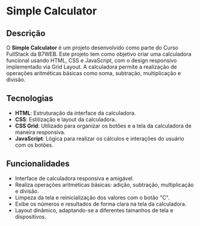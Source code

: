 # Simple Calculator

## Descrição
O **Simple Calculator** é um projeto desenvolvido como parte do Curso FullStack da B7WEB. Este projeto tem como objetivo criar uma calculadora funcional usando HTML, CSS e JavaScript, com o design responsivo implementado via Grid Layout. A calculadora permite a realização de operações aritméticas básicas como soma, subtração, multiplicação e divisão.

## Tecnologias
- **HTML**: Estruturação da interface da calculadora. <br>
- **CSS**: Estilização e layout da calculadora.<br>
- **CSS Grid**: Utilizado para organizar os botões e a tela da calculadora de maneira responsiva.<br>
- **JavaScript**: Lógica para realizar os cálculos e interações do usuário com os botões.

## Funcionalidades
- Interface de calculadora responsiva e amigável.<br>
- Realiza operações aritméticas básicas: adição, subtração, multiplicação e divisão.<br>
- Limpeza da tela e reinicialização dos valores com o botão "C".<br>
- Exibe os números e resultados de forma clara na tela da calculadora.<br>
- Layout dinâmico, adaptando-se a diferentes tamanhos de tela e dispositivos.

